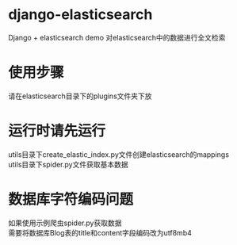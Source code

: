 # django-elasticsearch
Django + elasticsearch demo
对elasticsearch中的数据进行全文检索
# 使用步骤
请在elasticsearch目录下的plugins文件夹下放  
# 运行时请先运行
utils目录下create_elastic_index.py文件创建elasticsearch的mappings    
utils目录下spider.py文件获取基本数据
# 数据库字符编码问题
如果使用示例爬虫spider.py获取数据  
需要将数据库Blog表的title和content字段编码改为utf8mb4

